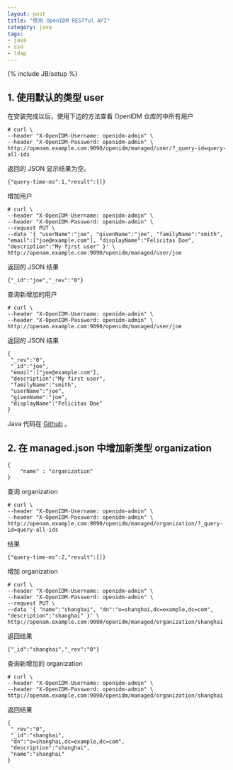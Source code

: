 ```yaml
---
layout: post
title: "使用 OpenIDM RESTful API"
category: java
tags: 
- java
- sso
- ldap
---
```

{% include JB/setup %}

## 1. 使用默认的类型 user

在安装完成以后，使用下边的方法查看 OpenIDM 仓库的中所有用户

	# curl \
	--header "X-OpenIDM-Username: openidm-admin" \
	--header "X-OpenIDM-Password: openidm-admin" \
	http://openam.example.com:9090/openidm/managed/user/?_query-id=query-all-ids
	
返回的 JSON 显示结果为空。

	{"query-time-ms":1,"result":[]}
	
增加用户

	# curl \
	--header "X-OpenIDM-Username: openidm-admin" \
	--header "X-OpenIDM-Password: openidm-admin" \
	--request PUT \
	--data '{ "userName":"joe", "givenName":"joe", "familyName":"smith", "email":["joe@example.com"], "displayName":"Felicitas Doe", "description":"My first user" }' \
	http://openam.example.com:9090/openidm/managed/user/joe
	
返回的 JSON 结果

	{"_id":"joe","_rev":"0"}
	
查询新增加的用户

	# curl \
	--header "X-OpenIDM-Username: openidm-admin" \
	--header "X-OpenIDM-Password: openidm-admin" \
	http://openam.example.com:9090/openidm/managed/user/joe
	
返回的 JSON 结果

	{
	 "_rev":"0",
	 "_id":"joe",
	 "email":["joe@example.com"],
	 "description":"My first user",
	 "familyName":"smith",
	 "userName":"joe",
	 "givenName":"joe",
	 "displayName":"Felicitas Doe"
	}

Java 代码在 [Github](https://github.com/batizhao/openam-java-sample/tree/master/idm-client) 。

## 2. 在 managed.json 中增加新类型 organization

	{
		"name" : "organization"
	}
	
查询 organization
    
    # curl \
	--header "X-OpenIDM-Username: openidm-admin" \
	--header "X-OpenIDM-Password: openidm-admin" \
	http://openam.example.com:9090/openidm/managed/organization/?_query-id=query-all-ids
	
结果

	{"query-time-ms":2,"result":[]}
	
增加 organization

	# curl \
	--header "X-OpenIDM-Username: openidm-admin" \
	--header "X-OpenIDM-Password: openidm-admin" \
	--request PUT \
	--data '{ "name":"shanghai", "dn":"o=shanghai,dc=example,dc=com", "description":"shanghai" }' \
	http://openam.example.com:9090/openidm/managed/organization/shanghai
	
返回结果

	{"_id":"shanghai","_rev":"0"}
	
查询新增加的 organization

	# curl \
	--header "X-OpenIDM-Username: openidm-admin" \
	--header "X-OpenIDM-Password: openidm-admin" \
	http://openam.example.com:9090/openidm/managed/organization/shanghai
	
返回结果

	{
	 "_rev":"0",
	 "_id":"shanghai",
	 "dn":"o=shanghai,dc=example,dc=com",
	 "description":"shanghai",
	 "name":"shanghai"
	}					